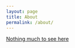 ```yaml
---
layout: page
title: About
permalink: /about/
---
```




[Nothing much to see here](http://rantahu.com)




